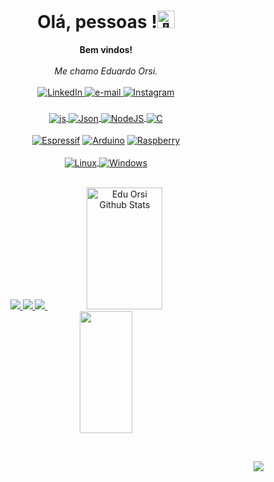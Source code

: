 <h1 align="center">Olá, pessoas !<img src="https://github-production-user-asset-6210df.s3.amazonaws.com/24524555/238178097-766d336d-b87d-44ba-807c-c51de2bc6b4d.gif" width="28px" alt="👋"></h1>

<p align="center">
    <b>Bem vindos!</b><br><br>
    <i>
        Me chamo Eduardo Orsi.<br>
    </i><br>
    <a href="https://www.linkedin.com/in/eduorsi/">
        <img src="https://img.shields.io/badge/LinkedIn-black?style=flat-square&logo=linkedin" alt="LinkedIn">
    </a>
    <a href="mailto:eduardo.fexlim@gmail.com">
        <img src="https://img.shields.io/badge/Email-black?style=flat-square&logo=gmail&logoColor=white" alt="e-mail">
    </a>
    <a href="https://www.instagram.com/orsi.eduardo/">
        <img src="https://img.shields.io/badge/Instagram-black?style=flat-square&logo=instagram&logoColor=white" alt="Instagram">
    </a>
</p>

### 

<div  align="center">
  <div  align="center">
    <a href="https://developer.mozilla.org/en-US/docs/Web/JavaScript">
      <img align="center" alt="js" src="https://img.shields.io/badge/JavaScript-F7DF1E?style=for-the-badge&logo=javascript&logoColor=black" />
    </a>
    <a href="https://pt-br.react.dev/">
      <img align="center" alt="Json" src="https://img.shields.io/badge/React-20232A?style=for-the-badge&logo=react&logoColor=61DAFB"/>
    </a>
    <a href="https://nodejs.org/en/">
      <img align="center" alt="NodeJS" src="https://img.shields.io/badge/Node.js-43853D?style=for-the-badge&logo=node.js&logoColor=white" />
    </a>
    <a href="https://www.freecodecamp.org/portuguese/news/o-manual-do-iniciante-em-c-aprenda-o-basico-sobre-a-linguagem-de-programacao-c-em-apenas-algumas-horas/">
      <img align="center" alt="C" src="https://img.shields.io/badge/C-00599C?style=for-the-badge&logo=c&logoColor=white" />
    </a>
  </div>
  </br>
  <a href=""><img align="center" alt="Espressif" src="https://img.shields.io/badge/espressif-E7352C?style=for-the-badge&logo=espressif&logoColor=white" /></a>
  <a href=""><img align="center" alt="Arduino" src="https://img.shields.io/badge/Arduino-00979D?style=for-the-badge&logo=Arduino&logoColor=white" /></a>
  <a href=""><img align="center" alt="Raspberry" src="https://img.shields.io/badge/Raspberry%20Pi-A22846?style=for-the-badge&logo=Raspberry%20Pi&logoColor=white" /></a>
  
</div>

</br>

<div align="center">
  
  <a href="">
    <img align="center" alt="Linux" src="https://img.shields.io/badge/linux-black?style=for-the-badge&logo=Linux" />
  </a>
  <a href="">
    <img align="center" alt="Windows" src="https://img.shields.io/badge/Windows-black?style=for-the-badge&logo=Windows" />
  </a>
</div>

</br>

<p align="center">
  <a href="https://github.com/EduardoOrsi">
    <img src="http://github-profile-summary-cards.vercel.app/api/cards/profile-details?username=EduardoOrsi&theme=transparent" />
  </a>
  <a href="https://github.com/EduardoOrsi">
    <img src="https://github-readme-streak-stats.herokuapp.com/?user=EduardoOrsi&hide_border=true&card_width=338&theme=transparent" />
  </a>
  <a href="https://github.com/EduardoOrsi">
    <img src="http://github-profile-summary-cards.vercel.app/api/cards/stats?username=EduardoOrsi&theme=transparent" />
  </a>
  <a href="https://github.com/EduardoOrsi">
    <img width="49%" height="195px" src="https://github-readme-stats-sigma-five.vercel.app/api?username=EduardoOrsi&show_icons=true&count_private=true&hide_border=true&title_color=00bfbf&icon_color=00bfbf&text_color=c9d1d9&bg_color=0d1117" alt="Edu Orsi Github Stats"/>
    <img width="41%" height="195px" src="https://github-readme-stats-sigma-five.vercel.app/api/top-langs/?username=EduardoOrsi&layout=compact&hide_border=true&title_color=00bfbf&text_color=00bfbf&bg_color=0d1117"/>
  </a>
</p>

</br>

<p align="right">
  <a href="https://github.com/EduardoOrsi">
    <img src="https://komarev.com/ghpvc/?username=EduardoOrsi&color=blue&style=flat)" />
  </a>
</p>
